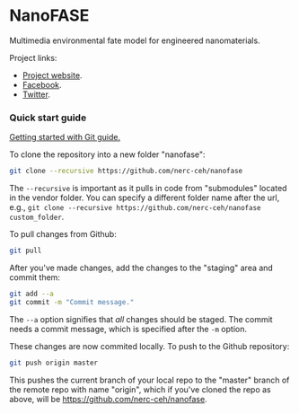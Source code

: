 # NanoFASE

Multimedia environmental fate model for engineered nanomaterials.

Project links:
 - [Project website](http://nanofase.eu/).
 - [Facebook](https://www.facebook.com/nanofase/).
 - [Twitter](https://twitter.com/NanoFASE_EU).

### Quick start guide

[Getting started with Git guide.](http://rogerdudler.github.io/git-guide/)

To clone the repository into a new folder "nanofase":

```bash
git clone --recursive https://github.com/nerc-ceh/nanofase
```

The `--recursive` is important as it pulls in code from "submodules" located in the vendor folder. You can specify a different folder name after the url, e.g., `git clone --recursive https://github.com/nerc-ceh/nanofase custom_folder`.

To pull changes from Github:

```bash
git pull
```

After you've made changes, add the changes to the "staging" area and commit them:

```bash
git add --a
git commit -m "Commit message."
```
The `--a` option signifies that *all* changes should be staged. The commit needs a commit message, which is specified after the `-m` option.

These changes are now commited locally. To push to the Github repository:

```bash
git push origin master
```

This pushes the current branch of your local repo to the "master" branch of the remote repo with name "origin", which if you've cloned the repo as above, will be https://github.com/nerc-ceh/nanofase.
